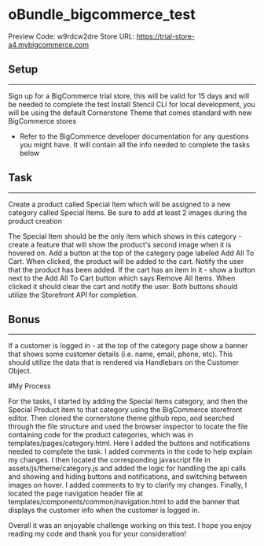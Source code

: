 # oBundle_bigcommerce_test
Preview Code:  w9rdcw2dre
Store URL: https://trial-store-a4.mybigcommerce.com

## Setup
----------
Sign up for a BigCommerce trial store, this will be valid for 15 days and will be needed to complete the test
Install Stencil CLI for local development, you will be using the default Cornerstone Theme that comes standard with new BigCommerce stores

* Refer to the BigCommerce developer documentation for any questions you might have. It will contain all the info needed to complete the tasks below


## Task
----------
Create a product called Special Item which will be assigned to a new category called Special Items. Be sure to add at least 2 images during the product creation

The Special Item should be the only item which shows in this category - create a feature that will show the product's second image when it is hovered on.
Add a button at the top of the category page labeled Add All To Cart. When clicked, the product will be added to the cart. Notify the user that the product has been added.
If the cart has an item in it - show a button next to the Add All To Cart button which says Remove All Items. When clicked it should clear the cart and notify the user.
Both buttons should utilize the Storefront API for completion.

## Bonus
----------
If a customer is logged in - at the top of the category page show a banner that shows some customer details (i.e. name, email, phone, etc). This should utilize the data that is rendered via Handlebars on the Customer Object.

#My Process

For the tasks, I started by adding the Special Items category, and then the Special Product item to that category using the BigCommerce storefront editor.  Then cloned the cornerstone theme github repo, and searched through the file structure and used the browser inspector to locate the file containing code for the product categories, which was in templates/pages/category.html.  Here I added the buttons and notifications needed to complete the task. I added comments in the code to help explain my changes. I then located the corresponding javascript file in assets/js/theme/category.js and added the logic for handling the api calls and showing and hiding buttons and notifications, and switching between images on hover.  I added comments to try to clarify my changes.  Finally, I located the page navigation header file at templates/components/common/navigation.html to add the banner that displays the customer info when the customer is logged in.

Overall it was an enjoyable challenge working on this test.  I hope you enjoy reading my code and thank you for your consideration!


